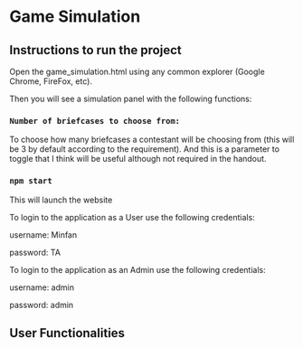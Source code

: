 # Game Simulation
 
## Instructions to run the project

Open the game_simulation.html using any common explorer (Google Chrome, FireFox, etc).

Then you will see a simulation panel with the following functions:

### `Number of briefcases to choose from:`

To choose how many briefcases a contestant will be choosing from (this will be 3 by default according to the requirement).
And this is a parameter to toggle that I think will be useful although not required in the handout.

### `npm start`

This will launch the website

To login to the application as a User use the following credentials:

username: Minfan

password: TA

To login to the application as an Admin use the following credentials:

username: admin

password: admin

## User Functionalities